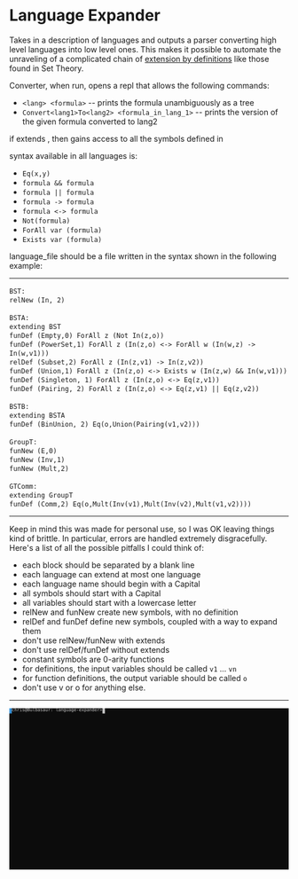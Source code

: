 Language Expander
=================

Takes in a description of languages and outputs a parser converting 
high level languages into low level ones. This makes it possible to 
automate the unraveling of a complicated chain of 
[extension by definitions](https://en.wikipedia.org/wiki/Extension_by_definitions)
like those found in Set Theory.

Converter, when run, opens a repl that allows the following commands:
 - `<lang> <formula>` -- prints the formula unambiguously as a tree
 - `Convert<lang1>To<lang2> <formula_in_lang_1>` -- prints the version of the given formula converted to lang2

if <lang1> extends <lang2>, then <lang1> gains access to all the symbols defined in <lang2>

syntax available in all languages is:
  - `Eq(x,y)`
  - `formula && formula`
  - `formula || formula`
  - `formula -> formula`
  - `formula <-> formula`
  - `Not(formula)`
  - `ForAll var (formula)`
  - `Exists var (formula)`

language_file should be a file written in the syntax shown in the following example:

-------------------------------------------------------------------
```
BST:
relNew (In, 2)

BSTA: 
extending BST
funDef (Empty,0) ForAll z (Not In(z,o))
funDef (PowerSet,1) ForAll z (In(z,o) <-> ForAll w (In(w,z) -> In(w,v1)))
relDef (Subset,2) ForAll z (In(z,v1) -> In(z,v2))
funDef (Union,1) ForAll z (In(z,o) <-> Exists w (In(z,w) && In(w,v1)))
funDef (Singleton, 1) ForAll z (In(z,o) <-> Eq(z,v1))
funDef (Pairing, 2) ForAll z (In(z,o) <-> Eq(z,v1) || Eq(z,v2))

BSTB:
extending BSTA
funDef (BinUnion, 2) Eq(o,Union(Pairing(v1,v2)))

GroupT:
funNew (E,0)
funNew (Inv,1)
funNew (Mult,2)

GTComm:
extending GroupT
funDef (Comm,2) Eq(o,Mult(Inv(v1),Mult(Inv(v2),Mult(v1,v2))))
```
-------------------------------------------------------------------

Keep in mind this was made for personal use, so I was OK leaving things
kind of brittle. In particular, errors are handled extremely disgracefully.
Here's a list of all the possible pitfalls I could think of:

 - each block should be separated by a blank line
 - each language can extend at most one language
 - each language name should begin with a Capital
 - all symbols should start with a Capital
 - all variables should start with a lowercase letter
 - relNew and funNew create new symbols, with no definition
 - relDef and funDef define new symbols, coupled with a way to expand them
 - don't use relNew/funNew with extends
 - don't use relDef/funDef without extends
 - constant symbols are 0-arity functions
 - for definitions, the input variables should be called `v1` ... `vn`
 - for function definitions, the output variable should be called `o`
 - don't use v or o for anything else.

-------------------------------------------------------------------

![Example](./tutorial.svg)
